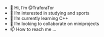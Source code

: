 - 👋 Hi, I’m @TraforaTor
- 👀 I’m interested in studying and sports
- 🌱 I’m currently learning C++
- 💞️ I’m looking to collaborate on miniprojects
- 📫 How to reach me ...
